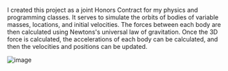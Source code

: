 I created this project as a joint Honors Contract for my physics and programming classes. It serves to simulate the
orbits of bodies of variable masses, locations, and initial velocities. The forces between each body are then calculated
using Newtons's universal law of gravitation. Once the 3D force is calculated, the accelerations of each body can be
calculated, and then the velocities and positions can be updated.


![image](https://github.com/4b3c/GravitationalPhysicsSimulation/assets/58718191/999cf744-2c25-403f-8640-5ac97dffbb8a)
